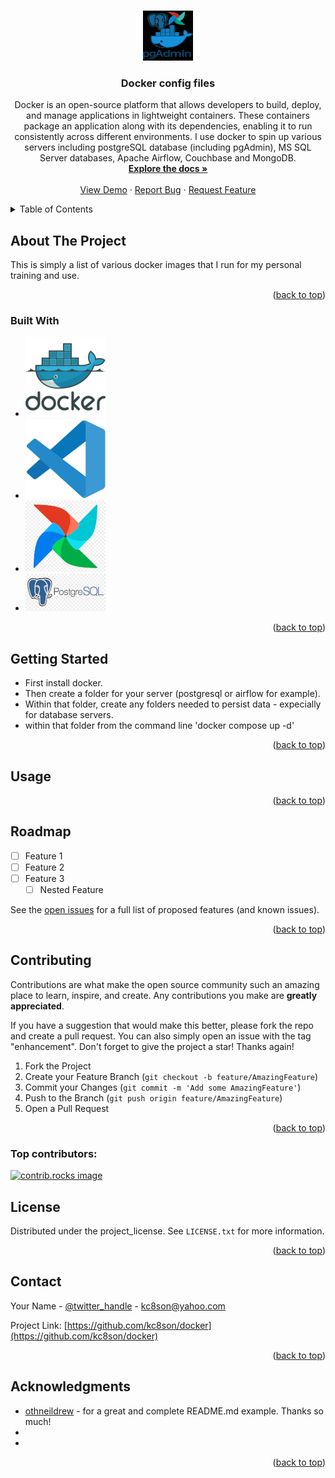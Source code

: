 <!-- Improved compatibility of back to top link: See: https://github.com/othneildrew/Best-README-Template/pull/73 -->
<a id="readme-top"></a>
<!--
*** Thanks for checking out the Best-README-Template. If you have a suggestion
*** that would make this better, please fork the repo and create a pull request
*** or simply open an issue with the tag "enhancement".
*** Don't forget to give the project a star!
*** Thanks again! Now go create something AMAZING! :D
-->



<!-- PROJECT SHIELDS -->
<!--
*** I'm using markdown "reference style" links for readability.
*** Reference links are enclosed in brackets [ ] instead of parentheses ( ).
*** See the bottom of this document for the declaration of the reference variables
*** for contributors-url, forks-url, etc. This is an optional, concise syntax you may use.
*** https://www.markdownguide.org/basic-syntax/#reference-style-links
-->
<!--    Add these later...
[![Contributors][contributors-shield]][https://github.com/kc8son]
[![Forks][forks-shield]][forks-url]
[![Stargazers][stars-shield]][stars-url]
[![Issues][issues-shield]][issues-url]
[![project_license][license-shield]][license-url]
[![LinkedIn][linkedin-shield]][linkedin-url]
Original README.md:  https://github.com/othneildrew/Best-README-Template/blob/main/BLANK_README.md
-->


<!-- PROJECT LOGO -->
<br />
<div align="center">
  <a href="https://github.com/kc8son/docker">
    <img src="images/logo.png" alt="Logo" width="80" height="80">
  </a>

<h3 align="center">Docker config files</h3>

  <p align="center">
    Docker is an open-source platform that allows developers to build, deploy, and manage applications in lightweight containers. These containers package an application along with its dependencies, enabling it to run consistently across different environments.  I use docker to spin up various servers including postgreSQL database (including pgAdmin), MS SQL Server databases, Apache Airflow, Couchbase and MongoDB.
    <br />
    <a href="https://github.com/kc8son/docker"><strong>Explore the docs »</strong></a>
    <br />
    <br />
    <a href="https://github.com/kc8son/docker">View Demo</a>
    &middot;
    <a href="https://github.com/kc8son/docker/issues/new?labels=bug&template=bug-report---.md">Report Bug</a>
    &middot;
    <a href="https://github.com/kc8son/docker/issues/new?labels=enhancement&template=feature-request---.md">Request Feature</a>
  </p>
</div>



<!-- TABLE OF CONTENTS -->
<details>
  <summary>Table of Contents</summary>
  <ol>
    <li>
      <a href="#about-the-project">About The Project</a>
      <ul>
        <li><a href="#built-with">Built With</a></li>
      </ul>
    </li>
    <li>
      <a href="#getting-started">Getting Started</a>
      <ul>
        <li><a href="#prerequisites">Prerequisites</a></li>
        <li><a href="#installation">Installation</a></li>
      </ul>
    </li>
    <li><a href="#usage">Usage</a></li>
    <li><a href="#roadmap">Roadmap</a></li>
    <li><a href="#contributing">Contributing</a></li>
    <li><a href="#license">License</a></li>
    <li><a href="#contact">Contact</a></li>
    <li><a href="#acknowledgments">Acknowledgments</a></li>
  </ol>
</details>



<!-- ABOUT THE PROJECT -->
## About The Project

<!--  [![Product Name Screen Shot][product-screenshot]](https://example.com) -->

This is simply a list of various docker images that I run for my personal training and use.

<p align="right">(<a href="#readme-top">back to top</a>)</p>



### Built With

* [![Docker][Docker.js]][Docker-url]
* [![VSCode][vscode.js]][vscode-url]
* [![Airflow][airflow.js]][airflow-url]
* [![postgreSQL][postgreSQL.js]][postgreSQL-url]

<p align="right">(<a href="#readme-top">back to top</a>)</p>



<!-- GETTING STARTED -->
## Getting Started
* First install docker. 
* Then create a folder for your server (postgresql or airflow for example). 
* Within that folder, create any folders needed to persist data - expecially for database servers.  
* within that folder from the command line 'docker compose up -d'  

<!-- 
### Prerequisites

This is an example of how to list things you need to use the software and how to install them.
* npm
  ```sh
  npm install npm@latest -g
  ```

### Installation

1. Get a free API Key at [https://example.com](https://example.com)
2. Clone the repo
   ```sh
   git clone https://github.com/kc8son/docker.git
   ```
3. Install NPM packages
   ```sh
   npm install
   ```
4. Enter your API in `config.js`
   ```js
   const API_KEY = 'ENTER YOUR API';
   ```
5. Change git remote url to avoid accidental pushes to base project
   ```sh
   git remote set-url origin kc8son/docker
   git remote -v # confirm the changes
   ```
 -->
<p align="right">(<a href="#readme-top">back to top</a>)</p>



<!-- USAGE EXAMPLES -->
## Usage



<p align="right">(<a href="#readme-top">back to top</a>)</p>



<!-- ROADMAP -->
## Roadmap

- [ ] Feature 1
- [ ] Feature 2
- [ ] Feature 3
    - [ ] Nested Feature

See the [open issues](https://github.com/kc8son/docker/issues) for a full list of proposed features (and known issues).

<p align="right">(<a href="#readme-top">back to top</a>)</p>



<!-- CONTRIBUTING -->
## Contributing

Contributions are what make the open source community such an amazing place to learn, inspire, and create. Any contributions you make are **greatly appreciated**.

If you have a suggestion that would make this better, please fork the repo and create a pull request. You can also simply open an issue with the tag "enhancement".
Don't forget to give the project a star! Thanks again!

1. Fork the Project
2. Create your Feature Branch (`git checkout -b feature/AmazingFeature`)
3. Commit your Changes (`git commit -m 'Add some AmazingFeature'`)
4. Push to the Branch (`git push origin feature/AmazingFeature`)
5. Open a Pull Request

<p align="right">(<a href="#readme-top">back to top</a>)</p>

### Top contributors:

<a href="https://github.com/kc8son/docker/graphs/contributors">
  <img src="https://contrib.rocks/image?repo=kc8son/docker" alt="contrib.rocks image" />
</a>



<!-- LICENSE -->
## License

Distributed under the project_license. See `LICENSE.txt` for more information.

<p align="right">(<a href="#readme-top">back to top</a>)</p>



<!-- CONTACT -->
## Contact

Your Name - [@twitter_handle](https://twitter.com/twitter_handle) - kc8son@yahoo.com

Project Link: [https://github.com/kc8son/docker](https://github.com/kc8son/docker)

<p align="right">(<a href="#readme-top">back to top</a>)</p>



<!-- ACKNOWLEDGMENTS -->
## Acknowledgments

* [othneildrew](https://github.com/othneildrew) - for a great and complete README.md example.  Thanks so much!
* []()
* []()

<p align="right">(<a href="#readme-top">back to top</a>)</p>



<!-- MARKDOWN LINKS & IMAGES -->
<!-- https://www.markdownguide.org/basic-syntax/#reference-style-links -->
[contributors-shield]: https://img.shields.io/github/contributors/kc8son/docker.svg?style=for-the-badge
[contributors-url]: https://github.com/kc8son/docker/graphs/contributors
[forks-shield]: https://img.shields.io/github/forks/kc8son/docker.svg?style=for-the-badge
[forks-url]: https://github.com/kc8son/docker/network/members
[stars-shield]: https://img.shields.io/github/stars/kc8son/docker.svg?style=for-the-badge
[stars-url]: https://github.com/kc8son/docker/stargazers
[issues-shield]: https://img.shields.io/github/issues/kc8son/docker.svg?style=for-the-badge
[issues-url]: https://github.com/kc8son/docker/issues
[license-shield]: https://img.shields.io/github/license/kc8son/docker.svg?style=for-the-badge
[license-url]: https://github.com/kc8son/docker/blob/master/LICENSE.txt
[linkedin-shield]: https://img.shields.io/badge/-LinkedIn-black.svg?style=for-the-badge&logo=linkedin&colorB=555
[linkedin-url]: https://linkedin.com/in/joseph-merten/
[product-screenshot]: images/screenshot.png
[Next.js]: https://img.shields.io/badge/next.js-000000?style=for-the-badge&logo=nextdotjs&logoColor=white
[Next-url]: https://nextjs.org/
[React.js]: https://img.shields.io/badge/React-20232A?style=for-the-badge&logo=react&logoColor=61DAFB

[Docker-url]: https://www.docker.com/products/docker-desktop/
[Docker.js]: images/docker_small.png

[VSCode-url]: https://code.visualstudio.com/download
[VSCode.js]: images/vscode_small.png

[airflow-url]: https://airflow.apache.org/
[airflow.js]: images/airflow_small.png

[postgresql-url]: https://www.postgresql.org/
[postgresql.js]: images/postgresql_small.png

[React-url]: https://reactjs.org/
[Vue.js]: https://img.shields.io/badge/Vue.js-35495E?style=for-the-badge&logo=vuedotjs&logoColor=4FC08D
[Vue-url]: https://vuejs.org/
[Angular.io]: https://img.shields.io/badge/Angular-DD0031?style=for-the-badge&logo=angular&logoColor=white
[Angular-url]: https://angular.io/
[Svelte.dev]: https://img.shields.io/badge/Svelte-4A4A55?style=for-the-badge&logo=svelte&logoColor=FF3E00
[Svelte-url]: https://svelte.dev/
[Laravel.com]: https://img.shields.io/badge/Laravel-FF2D20?style=for-the-badge&logo=laravel&logoColor=white
[Laravel-url]: https://laravel.com
[Bootstrap.com]: https://img.shields.io/badge/Bootstrap-563D7C?style=for-the-badge&logo=bootstrap&logoColor=white
[Bootstrap-url]: https://getbootstrap.com
[JQuery.com]: https://img.shields.io/badge/jQuery-0769AD?style=for-the-badge&logo=jquery&logoColor=white
[JQuery-url]: https://jquery.com 
